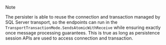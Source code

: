 > [!NOTE]
> The persister is able to reuse the connection and transaction managed by SQL Server transport, so the endpoints can run in the `TransportTransactionMode.SendsAtomicWithReceive` while ensuring exactly once message processing guarantees. This is true as long as persistence session APIs are used to access connection and transaction.
